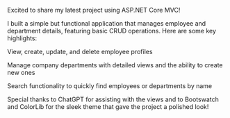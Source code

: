 Excited to share my latest project using ASP.NET Core MVC!

I built a simple but functional application that manages employee and department details, featuring basic CRUD operations. Here are some key highlights:

View, create, update, and delete employee profiles

Manage company departments with detailed views and the ability to create new ones

Search functionality to quickly find employees or departments by name


Special thanks to ChatGPT for assisting with the views and to Bootswatch and ColorLib for the sleek theme that gave the project a polished look!
